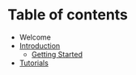 # Table of contents

* Welcome
* [Introduction](introduction/README.md)
  * [Getting Started](introduction/getting-started.md)
* [Tutorials](tutorials/TEST.md)

